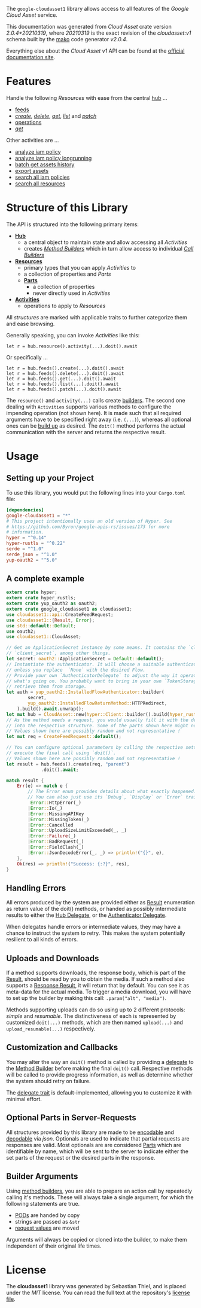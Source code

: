 <!---
DO NOT EDIT !
This file was generated automatically from 'src/mako/api/README.md.mako'
DO NOT EDIT !
-->
The `google-cloudasset1` library allows access to all features of the *Google Cloud Asset* service.

This documentation was generated from *Cloud Asset* crate version *2.0.4+20210319*, where *20210319* is the exact revision of the *cloudasset:v1* schema built by the [mako](http://www.makotemplates.org/) code generator *v2.0.4*.

Everything else about the *Cloud Asset* *v1* API can be found at the
[official documentation site](https://cloud.google.com/asset-inventory/docs/quickstart).
# Features

Handle the following *Resources* with ease from the central [hub](https://docs.rs/google-cloudasset1/2.0.4+20210319/google_cloudasset1/CloudAsset) ... 

* [feeds](https://docs.rs/google-cloudasset1/2.0.4+20210319/google_cloudasset1/api::Feed)
 * [*create*](https://docs.rs/google-cloudasset1/2.0.4+20210319/google_cloudasset1/api::FeedCreateCall), [*delete*](https://docs.rs/google-cloudasset1/2.0.4+20210319/google_cloudasset1/api::FeedDeleteCall), [*get*](https://docs.rs/google-cloudasset1/2.0.4+20210319/google_cloudasset1/api::FeedGetCall), [*list*](https://docs.rs/google-cloudasset1/2.0.4+20210319/google_cloudasset1/api::FeedListCall) and [*patch*](https://docs.rs/google-cloudasset1/2.0.4+20210319/google_cloudasset1/api::FeedPatchCall)
* [operations](https://docs.rs/google-cloudasset1/2.0.4+20210319/google_cloudasset1/api::Operation)
 * [*get*](https://docs.rs/google-cloudasset1/2.0.4+20210319/google_cloudasset1/api::OperationGetCall)

Other activities are ...

* [analyze iam policy](https://docs.rs/google-cloudasset1/2.0.4+20210319/google_cloudasset1/api::MethodAnalyzeIamPolicyCall)
* [analyze iam policy longrunning](https://docs.rs/google-cloudasset1/2.0.4+20210319/google_cloudasset1/api::MethodAnalyzeIamPolicyLongrunningCall)
* [batch get assets history](https://docs.rs/google-cloudasset1/2.0.4+20210319/google_cloudasset1/api::MethodBatchGetAssetsHistoryCall)
* [export assets](https://docs.rs/google-cloudasset1/2.0.4+20210319/google_cloudasset1/api::MethodExportAssetCall)
* [search all iam policies](https://docs.rs/google-cloudasset1/2.0.4+20210319/google_cloudasset1/api::MethodSearchAllIamPolicyCall)
* [search all resources](https://docs.rs/google-cloudasset1/2.0.4+20210319/google_cloudasset1/api::MethodSearchAllResourceCall)



# Structure of this Library

The API is structured into the following primary items:

* **[Hub](https://docs.rs/google-cloudasset1/2.0.4+20210319/google_cloudasset1/CloudAsset)**
    * a central object to maintain state and allow accessing all *Activities*
    * creates [*Method Builders*](https://docs.rs/google-cloudasset1/2.0.4+20210319/google_cloudasset1/client::MethodsBuilder) which in turn
      allow access to individual [*Call Builders*](https://docs.rs/google-cloudasset1/2.0.4+20210319/google_cloudasset1/client::CallBuilder)
* **[Resources](https://docs.rs/google-cloudasset1/2.0.4+20210319/google_cloudasset1/client::Resource)**
    * primary types that you can apply *Activities* to
    * a collection of properties and *Parts*
    * **[Parts](https://docs.rs/google-cloudasset1/2.0.4+20210319/google_cloudasset1/client::Part)**
        * a collection of properties
        * never directly used in *Activities*
* **[Activities](https://docs.rs/google-cloudasset1/2.0.4+20210319/google_cloudasset1/client::CallBuilder)**
    * operations to apply to *Resources*

All *structures* are marked with applicable traits to further categorize them and ease browsing.

Generally speaking, you can invoke *Activities* like this:

```Rust,ignore
let r = hub.resource().activity(...).doit().await
```

Or specifically ...

```ignore
let r = hub.feeds().create(...).doit().await
let r = hub.feeds().delete(...).doit().await
let r = hub.feeds().get(...).doit().await
let r = hub.feeds().list(...).doit().await
let r = hub.feeds().patch(...).doit().await
```

The `resource()` and `activity(...)` calls create [builders][builder-pattern]. The second one dealing with `Activities` 
supports various methods to configure the impending operation (not shown here). It is made such that all required arguments have to be 
specified right away (i.e. `(...)`), whereas all optional ones can be [build up][builder-pattern] as desired.
The `doit()` method performs the actual communication with the server and returns the respective result.

# Usage

## Setting up your Project

To use this library, you would put the following lines into your `Cargo.toml` file:

```toml
[dependencies]
google-cloudasset1 = "*"
# This project intentionally uses an old version of Hyper. See
# https://github.com/Byron/google-apis-rs/issues/173 for more
# information.
hyper = "^0.14"
hyper-rustls = "^0.22"
serde = "^1.0"
serde_json = "^1.0"
yup-oauth2 = "^5.0"
```

## A complete example

```Rust
extern crate hyper;
extern crate hyper_rustls;
extern crate yup_oauth2 as oauth2;
extern crate google_cloudasset1 as cloudasset1;
use cloudasset1::api::CreateFeedRequest;
use cloudasset1::{Result, Error};
use std::default::Default;
use oauth2;
use cloudasset1::CloudAsset;

// Get an ApplicationSecret instance by some means. It contains the `client_id` and 
// `client_secret`, among other things.
let secret: oauth2::ApplicationSecret = Default::default();
// Instantiate the authenticator. It will choose a suitable authentication flow for you, 
// unless you replace  `None` with the desired Flow.
// Provide your own `AuthenticatorDelegate` to adjust the way it operates and get feedback about 
// what's going on. You probably want to bring in your own `TokenStorage` to persist tokens and
// retrieve them from storage.
let auth = yup_oauth2::InstalledFlowAuthenticator::builder(
        secret,
        yup_oauth2::InstalledFlowReturnMethod::HTTPRedirect,
    ).build().await.unwrap();
let mut hub = CloudAsset::new(hyper::Client::builder().build(hyper_rustls::HttpsConnector::with_native_roots()), auth);
// As the method needs a request, you would usually fill it with the desired information
// into the respective structure. Some of the parts shown here might not be applicable !
// Values shown here are possibly random and not representative !
let mut req = CreateFeedRequest::default();

// You can configure optional parameters by calling the respective setters at will, and
// execute the final call using `doit()`.
// Values shown here are possibly random and not representative !
let result = hub.feeds().create(req, "parent")
             .doit().await;

match result {
    Err(e) => match e {
        // The Error enum provides details about what exactly happened.
        // You can also just use its `Debug`, `Display` or `Error` traits
         Error::HttpError(_)
        |Error::Io(_)
        |Error::MissingAPIKey
        |Error::MissingToken(_)
        |Error::Cancelled
        |Error::UploadSizeLimitExceeded(_, _)
        |Error::Failure(_)
        |Error::BadRequest(_)
        |Error::FieldClash(_)
        |Error::JsonDecodeError(_, _) => println!("{}", e),
    },
    Ok(res) => println!("Success: {:?}", res),
}

```
## Handling Errors

All errors produced by the system are provided either as [Result](https://docs.rs/google-cloudasset1/2.0.4+20210319/google_cloudasset1/client::Result) enumeration as return value of
the doit() methods, or handed as possibly intermediate results to either the 
[Hub Delegate](https://docs.rs/google-cloudasset1/2.0.4+20210319/google_cloudasset1/client::Delegate), or the [Authenticator Delegate](https://docs.rs/yup-oauth2/*/yup_oauth2/trait.AuthenticatorDelegate.html).

When delegates handle errors or intermediate values, they may have a chance to instruct the system to retry. This 
makes the system potentially resilient to all kinds of errors.

## Uploads and Downloads
If a method supports downloads, the response body, which is part of the [Result](https://docs.rs/google-cloudasset1/2.0.4+20210319/google_cloudasset1/client::Result), should be
read by you to obtain the media.
If such a method also supports a [Response Result](https://docs.rs/google-cloudasset1/2.0.4+20210319/google_cloudasset1/client::ResponseResult), it will return that by default.
You can see it as meta-data for the actual media. To trigger a media download, you will have to set up the builder by making
this call: `.param("alt", "media")`.

Methods supporting uploads can do so using up to 2 different protocols: 
*simple* and *resumable*. The distinctiveness of each is represented by customized 
`doit(...)` methods, which are then named `upload(...)` and `upload_resumable(...)` respectively.

## Customization and Callbacks

You may alter the way an `doit()` method is called by providing a [delegate](https://docs.rs/google-cloudasset1/2.0.4+20210319/google_cloudasset1/client::Delegate) to the 
[Method Builder](https://docs.rs/google-cloudasset1/2.0.4+20210319/google_cloudasset1/client::CallBuilder) before making the final `doit()` call. 
Respective methods will be called to provide progress information, as well as determine whether the system should 
retry on failure.

The [delegate trait](https://docs.rs/google-cloudasset1/2.0.4+20210319/google_cloudasset1/client::Delegate) is default-implemented, allowing you to customize it with minimal effort.

## Optional Parts in Server-Requests

All structures provided by this library are made to be [encodable](https://docs.rs/google-cloudasset1/2.0.4+20210319/google_cloudasset1/client::RequestValue) and 
[decodable](https://docs.rs/google-cloudasset1/2.0.4+20210319/google_cloudasset1/client::ResponseResult) via *json*. Optionals are used to indicate that partial requests are responses 
are valid.
Most optionals are are considered [Parts](https://docs.rs/google-cloudasset1/2.0.4+20210319/google_cloudasset1/client::Part) which are identifiable by name, which will be sent to 
the server to indicate either the set parts of the request or the desired parts in the response.

## Builder Arguments

Using [method builders](https://docs.rs/google-cloudasset1/2.0.4+20210319/google_cloudasset1/client::CallBuilder), you are able to prepare an action call by repeatedly calling it's methods.
These will always take a single argument, for which the following statements are true.

* [PODs][wiki-pod] are handed by copy
* strings are passed as `&str`
* [request values](https://docs.rs/google-cloudasset1/2.0.4+20210319/google_cloudasset1/client::RequestValue) are moved

Arguments will always be copied or cloned into the builder, to make them independent of their original life times.

[wiki-pod]: http://en.wikipedia.org/wiki/Plain_old_data_structure
[builder-pattern]: http://en.wikipedia.org/wiki/Builder_pattern
[google-go-api]: https://github.com/google/google-api-go-client

# License
The **cloudasset1** library was generated by Sebastian Thiel, and is placed 
under the *MIT* license.
You can read the full text at the repository's [license file][repo-license].

[repo-license]: https://github.com/Byron/google-apis-rsblob/main/LICENSE.md
